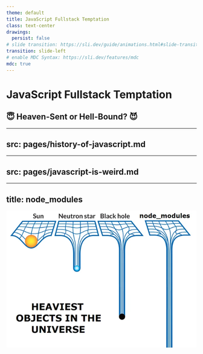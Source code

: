 ```yaml
---
theme: default
title: JavaScript Fullstack Temptation
class: text-center
drawings:
  persist: false
# slide transition: https://sli.dev/guide/animations.html#slide-transitions
transition: slide-left
# enable MDC Syntax: https://sli.dev/features/mdc
mdc: true
---
```


# JavaScript Fullstack Temptation

## 😇 Heaven-Sent or Hell-Bound? 😈

<!--
INTRO
-->

---
src: pages/history-of-javascript.md
---

---
src: pages/javascript-is-weird.md
---

---
title: node_modules
---

<img class="mx-auto" src="./pages/mode_modules.webp" alt="Node Modules" width="600">

<!--
D: JS package manager download the entire internet for every project.
  - unknown sources
  - vulnerabilities

A: same problem for Maven and NuGet.
  - npm audit
  - exploit database
  - support on GitHub
-->
